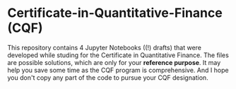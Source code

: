 # Certificate-in-Quantitative-Finance (CQF)
This repository contains 4 Jupyter Notebooks ((!) drafts) that were developed while studing for the Certificate in Quantitative Finance.
The files are possible solutions, which are only for your **reference purpose**. It may help you save some time as the CQF program is comprehensive.
And I hope you don't copy any part of the code to pursue your CQF designation.



